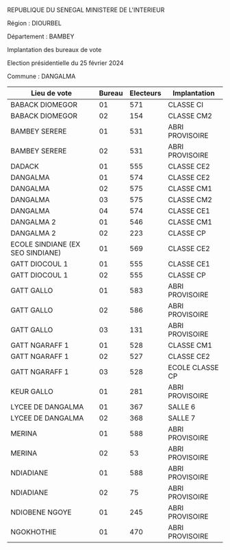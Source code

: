 REPUBLIQUE DU SENEGAL MINISTERE DE L'INTERIEUR

Région : DIOURBEL

Département : BAMBEY

Implantation des bureaux de vote

Election présidentielle du 25 février 2024

Commune : DANGALMA

| Lieu de vote | Bureau | Electeurs | Implantation |
| - | - | - | - |
| BABACK DIOMEGOR | 01 | 571 | CLASSE CI |
| BABACK DIOMEGOR | 02 | 154 | CLASSE CM2 |
| BAMBEY SERERE | 01 | 531 | ABRI PROVISOIRE |
| BAMBEY SERERE | 02 | 531 | ABRI PROVISOIRE |
| DADACK | 01 | 555 | CLASSE CE2 |
| DANGALMA | 01 | 574 | CLASSE CE2 |
| DANGALMA | 02 | 575 | CLASSE CM1 |
| DANGALMA | 03 | 575 | CLASSE CM2 |
| DANGALMA | 04 | 574 | CLASSE CE1 |
| DANGALMA 2 | 01 | 546 | CLASSE CM1 |
| DANGALMA 2 | 02 | 223 | CLASSE CP |
| ECOLE SINDIANE (EX SEO SINDIANE) | 01 | 569 | CLASSE CE2 |
| GATT DIOCOUL 1 | 01 | 555 | CLASSE CE1 |
| GATT DIOCOUL 1 | 02 | 555 | CLASSE CP |
| GATT GALLO | 01 | 583 | ABRI PROVISOIRE |
| GATT GALLO | 02 | 586 | ABRI PROVISOIRE |
| GATT GALLO | 03 | 131 | ABRI PROVISOIRE |
| GATT NGARAFF 1 | 01 | 528 | CLASSE CM1 |
| GATT NGARAFF 1 | 02 | 527 | CLASSE CE2 |
| GATT NGARAFF 1 | 03 | 528 | ECOLE CLASSE CP |
| KEUR GALLO | 01 | 281 | ABRI PROVISOIRE |
| LYCEE DE DANGALMA | 01 | 367 | SALLE 6 |
| LYCEE DE DANGALMA | 02 | 368 | SALLE 7 |
| MERINA | 01 | 588 | ABRI PROVISOIRE |
| MERINA | 02 | 53 | ABRI PROVISOIRE |
| NDIADIANE | 01 | 588 | ABRI PROVISOIRE |
| NDIADIANE | 02 | 75 | ABRI PROVISOIRE |
| NDIOBENE NGOYE | 01 | 245 | ABRI PROVISOIRE |
| NGOKHOTHIE | 01 | 470 | ABRI PROVISOIRE |

<!-- PageNumber="3/17" -->
